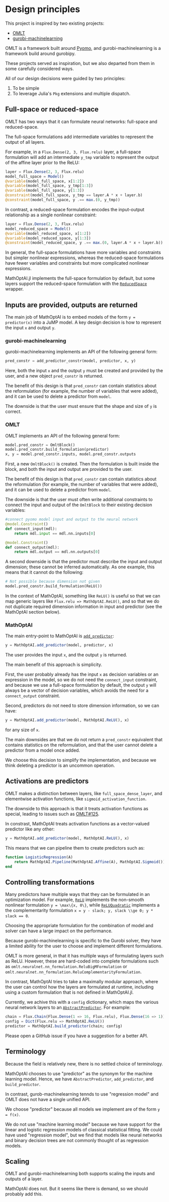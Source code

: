 # Design principles

This project is inspired by two existing projects:

 * [OMLT](https://github.com/cog-imperial/OMLT)
 * [gurobi-machinelearning](https://github.com/Gurobi/gurobi-machinelearning)

OMLT is a framework built around [Pyomo](https://pyomo.org), and
gurobi-machinelearning is a framework build around gurobipy.

These projects served as inspiration, but we also departed from them in some
carefully considered ways.

All of our design decisions were guided by two principles:

 1. To be simple
 2. To leverage Julia's `Pkg` extensions and multiple dispatch.

## Full-space or reduced-space

OMLT has two ways that it can formulate neural networks: full-space and
reduced-space.

The full-space formulations add intermediate variables to represent the output
of all layers.

For example, in a `Flux.Dense(2, 3, Flux.relu)` layer, a full-space formulation
will add an intermediate `y_tmp` variable to represent the output of the affine
layer prior to the ReLU:
```julia
layer = Flux.Dense(2, 3, Flux.relu)
model_full_space = Model()
@variable(model_full_space, x[1:2])
@variable(model_full_space, y_tmp[1:3])
@variable(model_full_space, y[1:3])
@constraint(model_full_space, y_tmp == layer.A * x + layer.b)
@constraint(model_full_space, y .== max.(0, y_tmp))
```

In contrast, a reduced-space formulation encodes the input-output relationship
as a single nonlinear constraint:
```julia
layer = Flux.Dense(2, 3, Flux.relu)
model_reduced_space = Model()
@variable(model_reduced_space, x[1:2])
@variable(model_reduced_space, y[1:3])
@constraint(model_reduced_space, y .== max.(0, layer.A * x + layer.b))
```

In general, the full-space formulations have more variables and constraints but
simpler nonlinear expressions, whereas the reduced-space formulations have fewer
variables and constraints but more complicated nonlinear expressions.

MathOptAI.jl implements the full-space formulation by default, but some layers
support the reduced-space formulation with the [`ReducedSpace`](@ref) wrapper.

## Inputs are provided, outputs are returned

The main job of MathOptAI is to embed models of the form `y = predictor(x)` into
a JuMP model. A key design decision is how to represent the input `x` and output
`y`.

### gurobi-machinelearning

gurobi-machinelearning implements an API of the following general form:
```python
pred_constr = add_predictor_constr(model, predictor, x, y)
```
Here, both the input `x` and the output `y` must be created and provided by the
user, and a new object `pred_constr` is returned.

The benefit of this design is that `pred_constr` can contain statistics about
the reformulation (for example, the number of variables that were added), and it
can be used to delete a predictor from `model`.

The downside is that the user must ensure that the shape and size of `y` is
correct.

### OMLT

OMLT implements an API of the following general form:
```python
model.pred_constr = OmltBlock()
model.pred_constr.build_formulation(predictor)
x, y = model.pred_constr.inputs, model.pred_constr.outputs
```
First, a new `OmltBlock()` is created. Then the formulation is built inside the
block, and both the input and output are provided to the user.

The benefit of this design is that `pred_constr` can contain statistics about
the reformulation (for example, the number of variables that were added), and it
can be used to delete a predictor from `model`.

The downside is that the user must often write additional constraints to connect
the input and output of the `OmltBlock` to their existing decision variables:

```python
#connect pyomo model input and output to the neural network
@model.Constraint()
def connect_input(mdl):
    return mdl.input == mdl.nn.inputs[0]

@model.Constraint()
def connect_output(mdl):
    return mdl.output == mdl.nn.outputs[0]
```

A second downside is that the predictor must describe the input and output
dimension; these cannot be inferred automatically. As one example, this means
that it cannot do the following:
```python
# Not possible because dimension not given
model.pred_constr.build_formulation(ReLU())
```
In the context of MathOptAI, something like `ReLU()` is useful so that we can
map generic layers like `Flux.relu => MathOptAI.ReLU()`, and so that we do not
duplicate required dimension information in input and predictor (see the
MathOptAI section below).

### MathOptAI

The main entry-point to MathOptAI is [`add_predictor`](@ref):
```julia
y = MathOptAI.add_predictor(model, predictor, x)
```
The user provides the input `x`, and the output `y` is returned.

The main benefit of this approach is simplicity.

First, the user probably already has the input `x` as decision variables or an
expression in the model, so we do not need the `connect_input` constraint, and
because we use a full-space formulation by default, the output `y` will always
be a vector of decision variables, which avoids the need for a `connect_output`
constraint.

Second, predictors do not need to store dimension information, so we can have:
```julia
y = MathOptAI.add_predictor(model, MathOptAI.ReLU(), x)
```
for any size of `x`.

The main downsides are that we do not return a `pred_constr` equivalent that
contains statistics on the reformulation, and that the user cannot delete a
predictor from a model once added.

We choose this decision to simplify the implementation, and because we think
deleting a predictor is an uncommon operation.

## Activations are predictors

OMLT makes a distinction between layers, like `full_space_dense_layer`, and
elementwise activation functions, like `sigmoid_activation_function`.

The downside to this approach is that it treats activation functions as special,
leading to issues such as [OMLT#125](https://github.com/cog-imperial/OMLT/issues/125).

In constrast, MathOptAI treats activation functions as a vector-valued predictor
like any other:
```julia
y = MathOptAI.add_predictor(model, MathOptAI.ReLU(), x)
```
This means that we can pipeline them to create predictors such as:
```julia
function LogisticRegression(A)
    return MathOptAI.Pipeline(MathOptAI.Affine(A), MathOptAI.Sigmoid())
end
```

## Controlling transformations

Many predictors have multiple ways that they can be formulated in an
optimization model. For example, [`ReLU`](@ref) implements the non-smooth
nonlinear formulation ``y = \max\{x, 0\}``, while [`ReLUQuadratic`](@ref)
implements a the complementarity formulation
``x = y - slack; y, slack \\ge 0; y * slack == 0``.

Choosing the appropriate formulation for the combination of model and solver can
have a large impact on the performance.

Because gurobi-machinelearning is specific to the Gurobi solver, they have a
limited ability for the user to choose and implement different formulations.

OMLT is more general, in that it has multiple ways of formulating layers such
as ReLU. However, these are hard-coded into complete formulations such as
`omlt.neuralnet.nn_formulation.ReluBigMFormulation` or
`omlt.neuralnet.nn_formulation.ReluComplementarityFormulation`.

In contrast, MathOptAI tries to take a maximally modular approach, where the
user can control how the layers are formulated at runtime, including using a
custom formulation that is not defined in MathOptAI.jl.

Currently, we achive this with a `config` dictionary, which maps the various
neural network layers to an [`AbstractPredictor`](@ref). For example:
```julia
chain = Flux.Chain(Flux.Dense(1 => 16, Flux.relu), Flux.Dense(16 => 1));
config = Dict(Flux.relu => MathOptAI.ReLU())
predictor = MathOptAI.build_predictor(chain; config)
```
Please open a GitHub issue if you have a suggestion for a better API.

## Terminology

Because the field is relatively new, there is no settled choice of terminology.

MathOptAI chooses to use "predictor" as the synonym for the machine learning
model. Hence, we have `AbstractPredictor`, `add_predictor`, and
`build_predictor`.

In contrast, gurob-machinelearning tennds to use "regression model" and OMLT
does not have a single unified API.

We choose "predictor" because all models we implement are of the form
``y = f(x)``.

We do not use "machine learning model" because we have support for the linear
and logistic regression models of classical statistical fitting. We could have
used "regression model", but we find that models like neural networks and
binary decision trees are not commonly thought of as regression models.

## Scaling

OMLT and gurobi-machinelearning both supports scaling the inputs and outputs of
a layer.

MathOptAI does not. But it seems like there is demand, so we should probably add
this.
